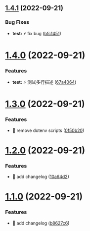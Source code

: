 ## [1.4.1](https://github.com/JingyuanR/testCI/compare/v1.4.0...v1.4.1) (2022-09-21)


### Bug Fixes

* **test:** :zap: fix bug ([bfc1451](https://github.com/JingyuanR/testCI/commit/bfc1451d4c3a9af9c186ec50def54799f56ac56b))

# [1.4.0](https://github.com/JingyuanR/testCI/compare/v1.3.0...v1.4.0) (2022-09-21)


### Features

* **test:** :zap: 测试多行描述 ([67a4064](https://github.com/JingyuanR/testCI/commit/67a40641b139f33cf67146a1c8fb65fdb174f996))

# [1.3.0](https://github.com/JingyuanR/testCI/compare/v1.2.0...v1.3.0) (2022-09-21)


### Features

* :apple: remove dotenv scripts ([0f50b20](https://github.com/JingyuanR/testCI/commit/0f50b20b2003ae51fff937cff511e527fd2ba81f))

# [1.2.0](https://github.com/JingyuanR/testCI/compare/v1.1.0...v1.2.0) (2022-09-21)


### Features

* :rocket: add changelog ([10a64d2](https://github.com/JingyuanR/testCI/commit/10a64d2e2c3c7e00814f784584e96e621d34f726))

# [1.1.0](https://github.com/JingyuanR/testCI/compare/v1.0.1...v1.1.0) (2022-09-21)


### Features

* :rocket: add changelog ([b8627c6](https://github.com/JingyuanR/testCI/commit/b8627c623c8aceebf566c602f71cc54ab997ad06))
